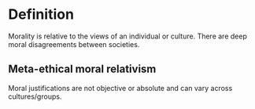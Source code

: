 # Definition
Morality is relative to the views of an individual or culture. There are deep moral disagreements between societies.
## Meta-ethical moral relativism
Moral justifications are not objective or absolute and can vary across cultures/groups.